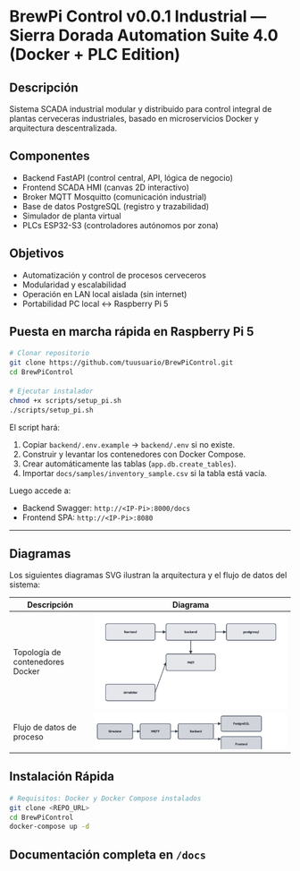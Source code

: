 # BrewPi Control v0.0.1 Industrial — Sierra Dorada Automation Suite 4.0 (Docker + PLC Edition)

## Descripción
Sistema SCADA industrial modular y distribuido para control integral de plantas cerveceras industriales, basado en microservicios Docker y arquitectura descentralizada.

## Componentes
- Backend FastAPI (control central, API, lógica de negocio)
- Frontend SCADA HMI (canvas 2D interactivo)
- Broker MQTT Mosquitto (comunicación industrial)
- Base de datos PostgreSQL (registro y trazabilidad)
- Simulador de planta virtual
- PLCs ESP32-S3 (controladores autónomos por zona)

## Objetivos
- Automatización y control de procesos cerveceros
- Modularidad y escalabilidad
- Operación en LAN local aislada (sin internet)
- Portabilidad PC local ↔ Raspberry Pi 5

## Puesta en marcha rápida en Raspberry Pi 5

```bash
# Clonar repositorio
git clone https://github.com/tuusuario/BrewPiControl.git
cd BrewPiControl

# Ejecutar instalador
chmod +x scripts/setup_pi.sh
./scripts/setup_pi.sh
```

El script hará:
1. Copiar `backend/.env.example` → `backend/.env` si no existe.
2. Construir y levantar los contenedores con Docker Compose.
3. Crear automáticamente las tablas (`app.db.create_tables`).
4. Importar `docs/samples/inventory_sample.csv` si la tabla está vacía.

Luego accede a:
* Backend Swagger: `http://<IP-Pi>:8000/docs`
* Frontend SPA: `http://<IP-Pi>:8080`

---

## Diagramas

Los siguientes diagramas SVG ilustran la arquitectura y el flujo de datos del sistema:

| Descripción | Diagrama |
|-------------|----------|
| Topología de contenedores Docker | ![Docker Topology](docs/diagrams/docker_topology.svg) |
| Flujo de datos de proceso | ![Data Flow](docs/diagrams/data_flow.svg) |

## Instalación Rápida
```bash
# Requisitos: Docker y Docker Compose instalados
git clone <REPO_URL>
cd BrewPiControl
docker-compose up -d
```

## Documentación completa en `/docs`

